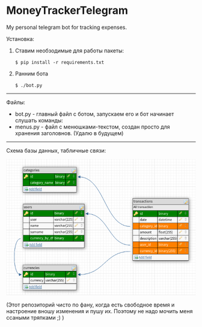 # MoneyTrackerTelegram
My personal telegram bot for tracking expenses. 

Установка:
1) Ставим необзодимые для работы пакеты:
    ```
    $ pip install -r requirements.txt
    ```

2) Ранним бота
    ```
    $ ./bot.py
    ```
***
Файлы:
 - bot.py - главный файл с ботом, запускаем его и бот начинает слушать команды:
 - menus.py - файл с менюшками-текстом, создан просто для хранения заголовнов. (Удалю в будущем)
***

Схема базы данных, табличные связи:

![database-schemes](schemes-pic.png)

(Этот репозиторий чисто по фану, когда есть свободное время и настроение вношу изменения и пушу их. Поэтому не надо мочить меня ссаными тряпками ;) )
